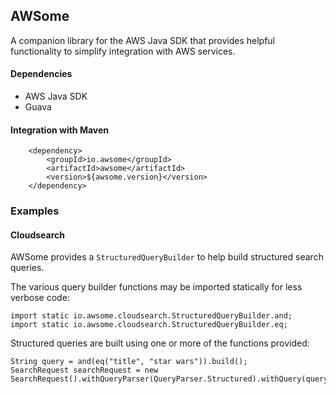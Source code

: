 ## AWSome

A companion library for the AWS Java SDK that provides helpful functionality to simplify integration with AWS services.

#### Dependencies

- AWS Java SDK
- Guava

#### Integration with Maven

        <dependency>
            <groupId>io.awsome</groupId>
            <artifactId>awsome</artifactId>
            <version>${awsome.version}</version>
        </dependency>

### Examples

#### Cloudsearch

AWSome provides a `StructuredQueryBuilder` to help build structured search queries.

The various query builder functions may be imported statically for less verbose code:

	import static io.awsome.cloudsearch.StructuredQueryBuilder.and;
	import static io.awsome.cloudsearch.StructuredQueryBuilder.eq;

Structured queries are built using one or more of the functions provided:

	String query = and(eq("title", "star wars")).build();		
	SearchRequest searchRequest = new SearchRequest().withQueryParser(QueryParser.Structured).withQuery(query);
